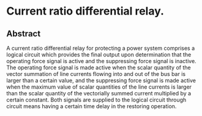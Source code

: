 # Current ratio differential relay.

## Abstract
A current ratio differential relay for protecting a power system comprises a logical circuit which provides the final output upon determination that the operating force signal is active and the suppressing force signal is inactive. The operating force signal is made active when the scalar quantity of the vector summation of line currents flowing into and out of the bus bar is larger than a certain value, and the suppressing force signal is made active when the maximum value of scalar quantities of the line currents is larger than the scalar quantity of the vectorially summed current multiplied by a certain constant. Both signals are supplied to the logical circuit through circuit means having a certain time delay in the restoring operation.